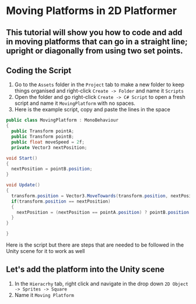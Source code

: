 # Moving Platforms in 2D Platformer
## This tutorial will show you how to code and add in moving platforms that can go in a straight line; upright or diagonally from using two set points. 
## Coding the Script
1. Go to the `Assets` folder in the `Project` tab to make a new folder to keep things organised and right-click `Create -> Folder` and name it `Scripts`
2. Open the folder and go right-click `Create -> C# Script` to open a fresh script and name it `MovingPlatform` with no spaces.
3. Here is the example script, copy and paste the lines in the space
   
```c#
public class MovingPlatform : MonoBehaviour
{
  public Transform pointA;
  public Transform pointB;
  public float moveSpeed = 2f;
  private Vector3 nextPosition; 

void Start()
{
  nextPosition = pointB.position;
}

void Update()
{
  transform.position = Vector3.MoveTowards(transform.position, nextPosition, moveSpeed * Time.deltaTime);
  if(transform.position == nextPosition)
  {
    nextPosition = (nextPosition == pointA.position) ? pointB.position : pointA.position;
  }
}

}
```
Here is the script but there are steps that are needed to be followed in the Unity scene for it to work as well
## Let's add the platform into the Unity scene
1. In the `Hieracrhy` tab, right click and navigate in the drop down `2D Object -> Sprites -> Square`
2. Name it `Moving Platform`

